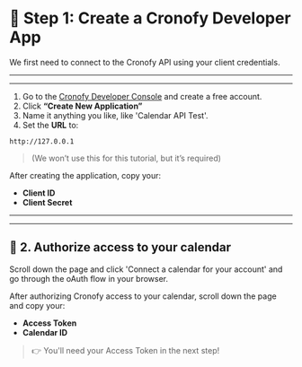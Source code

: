 # 🔐 Step 1: Create a Cronofy Developer App

We first need to connect to the Cronofy API using your client credentials.

---
---

1. Go to the [Cronofy Developer Console](https://app.cronofy.com/sign_up/developer) and create a free account.  
2. Click **“Create New Application”**  
3. Name it anything you like, like 'Calendar API Test'.  
4. Set the **URL** to:

```
http://127.0.0.1
```

> (We won’t use this for this tutorial, but it’s required)

After creating the application, copy your:
- **Client ID**
- **Client Secret**


---
---


## 🔑 2. Authorize access to your calendar

Scroll down the page and click 'Connect a calendar for your account' and go through the oAuth flow in your browser. 

After authorizing Cronofy access to your calendar, scroll down the page and copy your:
- **Access Token**
- **Calendar ID**
  
> 👉 You'll need your Access Token in the next step!


